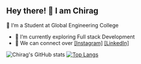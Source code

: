 ## Hey there! 👋 I am Chirag

 🔭 I’m a Student at Global Engineering College
- 🌱 I’m currently exploring  Full stack Development
- 💬 We can connect over [[Instagram]](https://www.instagram.com/cheekuu_.___/) [[LinkedIn]](https://www.linkedin.com/in/chirag-jhariya-a2b24a200/)

![Chirag's GitHub stats](https://github-readme-stats.vercel.app/api?username=Cheeku363&show_icons=true&theme=tokyonight)
[![Top Langs](https://github-readme-stats.vercel.app/api/top-langs/?username=Cheeku363&langs_count=8&theme=dark&hide_language_below=1)](https://github.com/Cheeku363/github-readme-stats)

